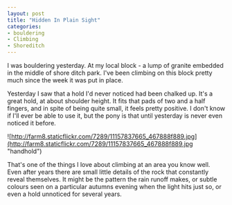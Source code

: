 ```yaml
---
layout: post
title: "Hidden In Plain Sight"
categories:
- bouldering
- Climbing
- Shoreditch
---
```



I was bouldering yesterday. At my local block - a lump of granite embedded in the middle of shore ditch park. I've been climbing on this block pretty much since the week it was put in place. 

Yesterday I saw that a hold I'd never noticed had been chalked up. It's a great hold, at about shoulder height. It fits that pads of two and a half fingers, and in spite of being quite small, it feels pretty positive. I don't know if I'll ever be able to use it, but the pony is that until yesterday is never even noticed it before.

![http://farm8.staticflickr.com/7289/11157837665_467888f889.jpg](http://farm8.staticflickr.com/7289/11157837665_467888f889.jpg "handhold")

That's one of the things I love about climbing at an area you know well. Even after years there are small little details of the rock that constantly reveal themselves. It might be the pattern the rain runoff makes, or subtle colours seen on a particular autumns evening when the light hits just so, or even a hold unnoticed for several years.